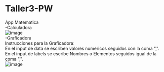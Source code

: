 # Taller3-PW
App Matematica\
-Calculadora\
![image](https://user-images.githubusercontent.com/82180254/133915424-045f5f39-f8bf-43ff-90cc-ab764de96d7e.png)\
-Graficadora\
Instrucciones para la Graficadora:\
En el input de data se escriben valores numericos seguidos con la coma ",".\
En el input de labels se escribe Nombres o Elementos seguidos igual de la coma ",".\
![image](https://user-images.githubusercontent.com/56130919/133915343-21c91683-5d82-49d0-8ab6-d986cdf5ea82.png)
